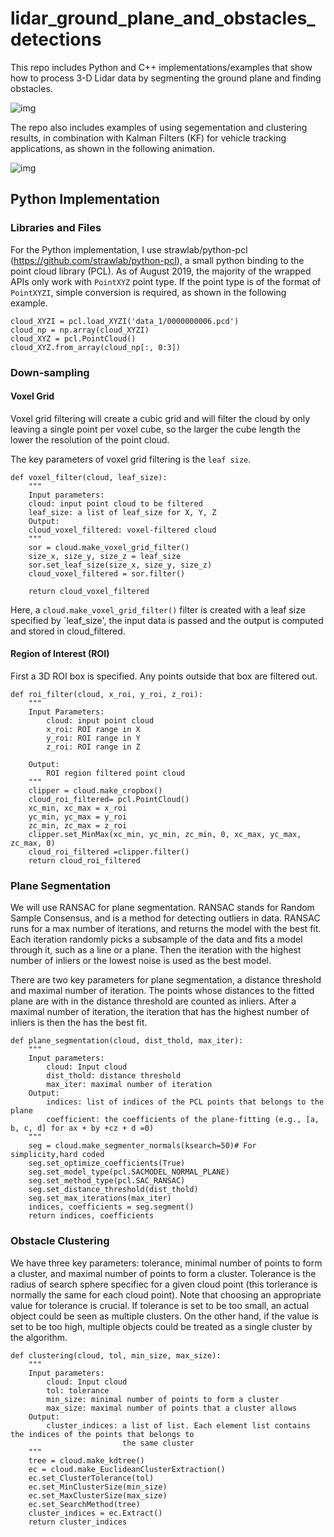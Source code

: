 # lidar_ground_plane_and_obstacles_detections
This repo includes Python and C++ implementations/examples that show how to process 3-D Lidar data by segmenting the ground plane and finding obstacles. 

![img](Python/figs/result_XY.gif)

The repo also includes examples of using segementation and clustering results, in combination with Kalman Filters (KF) for vehicle tracking applications, as shown in the following animation.

![img](Python/figs/lidar_2D_tracking.gif)

## Python Implementation

### Libraries and Files

For the Python implementation, I use strawlab/python-pcl (https://github.com/strawlab/python-pcl), a small python binding to the point cloud library (PCL). As of August 2019, the majority of the wrapped APIs only work with `PointXYZ` point type. If the point type is of the format of `PointXYZI`, simple conversion is required, as shown in the following example.

```
cloud_XYZI = pcl.load_XYZI('data_1/0000000006.pcd')
cloud_np = np.array(cloud_XYZI)
cloud_XYZ = pcl.PointCloud()
cloud_XYZ.from_array(cloud_np[:, 0:3])
```

### Down-sampling
#### Voxel Grid
Voxel grid filtering will create a cubic grid and will filter the cloud by only leaving a single point per voxel cube, so the larger the cube length the lower the resolution of the point cloud.

The key parameters of voxel grid filtering is the `leaf size`.

```
def voxel_filter(cloud, leaf_size):
    """
    Input parameters:
    cloud: input point cloud to be filtered
    leaf_size: a list of leaf_size for X, Y, Z 
    Output:
    cloud_voxel_filtered: voxel-filtered cloud
    """
    sor = cloud.make_voxel_grid_filter()
    size_x, size_y, size_z = leaf_size
    sor.set_leaf_size(size_x, size_y, size_z)
    cloud_voxel_filtered = sor.filter()
    
    return cloud_voxel_filtered

```

Here, a `cloud.make_voxel_grid_filter()` filter is created with a leaf size specified by `leaf_size', the input data is passed and the output is computed and stored in cloud_filtered.

#### Region of Interest (ROI)

First a 3D ROI box is specified. Any points outside that box are filtered out. 

```
def roi_filter(cloud, x_roi, y_roi, z_roi):
    """
    Input Parameters:
        cloud: input point cloud
        x_roi: ROI range in X
        y_roi: ROI range in Y
        z_roi: ROI range in Z
    
    Output:    
        ROI region filtered point cloud
    """
    clipper = cloud.make_cropbox()
    cloud_roi_filtered= pcl.PointCloud()
    xc_min, xc_max = x_roi
    yc_min, yc_max = y_roi
    zc_min, zc_max = z_roi
    clipper.set_MinMax(xc_min, yc_min, zc_min, 0, xc_max, yc_max, zc_max, 0)
    cloud_roi_filtered =clipper.filter()
    return cloud_roi_filtered
```

### Plane Segmentation

We will use RANSAC for plane segmentation. RANSAC stands for Random Sample Consensus, and is a method for detecting outliers in data. RANSAC runs for a max number of iterations, and returns the model with the best fit. Each iteration randomly picks a subsample of the data and fits a model through it, such as a line or a plane. Then the iteration with the highest number of inliers or the lowest noise is used as the best model.

There are two key parameters for plane segmentation, a distance threshold and maximal number of iteration. The points whose distances to the fitted plane are with in the distance threshold are counted as inliers. After a maximal number of iteration, the iteration that has the highest number of inliers is then the has the best fit. 


```
def plane_segmentation(cloud, dist_thold, max_iter):
    """
    Input parameters:
        cloud: Input cloud
        dist_thold: distance threshold
        max_iter: maximal number of iteration
    Output:
        indices: list of indices of the PCL points that belongs to the plane
        coefficient: the coefficients of the plane-fitting (e.g., [a, b, c, d] for ax + by +cz + d =0)
    """
    seg = cloud.make_segmenter_normals(ksearch=50)# For simplicity,hard coded
    seg.set_optimize_coefficients(True)
    seg.set_model_type(pcl.SACMODEL_NORMAL_PLANE)
    seg.set_method_type(pcl.SAC_RANSAC)
    seg.set_distance_threshold(dist_thold)
    seg.set_max_iterations(max_iter)
    indices, coefficients = seg.segment()
    return indices, coefficients

```
### Obstacle Clustering

We have three key parameters: tolerance, minimal number of points to form a cluster, and maximal number of points to form a cluster. Tolerance is the radius of search sphere specifiec for a given cloud point (this torlerance is normally the same for each cloud point). Note that choosing an appropriate value for tolerance is crucial. If tolerance is set to be too small, an actual object could  be seen as multiple clusters. On the other hand, if the value is set to be too high, multiple objects could be treated as a single cluster by the algorithm. 

```
def clustering(cloud, tol, min_size, max_size):
    """
    Input parameters:
        cloud: Input cloud
        tol: tolerance
        min_size: minimal number of points to form a cluster
        max_size: maximal number of points that a cluster allows 
    Output:
        cluster_indices: a list of list. Each element list contains the indices of the points that belongs to
                         the same cluster
    """
    tree = cloud.make_kdtree()
    ec = cloud.make_EuclideanClusterExtraction()
    ec.set_ClusterTolerance(tol)
    ec.set_MinClusterSize(min_size)
    ec.set_MaxClusterSize(max_size)
    ec.set_SearchMethod(tree)
    cluster_indices = ec.Extract()
    return cluster_indices
```
